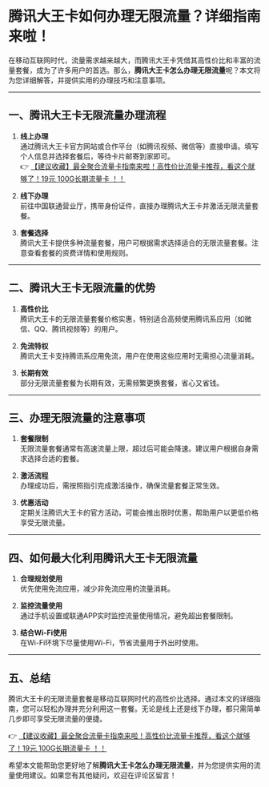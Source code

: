 # 腾讯大王卡如何办理无限流量？详细指南来啦！

在移动互联网时代，流量需求越来越大，而腾讯大王卡凭借其高性价比和丰富的流量套餐，成为了许多用户的首选。那么，**腾讯大王卡怎么办理无限流量**呢？本文将为您详细解答，并提供实用的办理技巧和注意事项。

---

## 一、腾讯大王卡无限流量办理流程

1. **线上办理**  
   通过腾讯大王卡官方网站或合作平台（如腾讯视频、微信等）直接申请。填写个人信息并选择套餐后，等待卡片邮寄到家即可。  
   👉 [【建议收藏】最全聚合流量卡指南来啦！高性价比流量卡推荐，看这个就够了！19元 100G长期流量卡 ！！](https://bit.ly/Liuliangka)

2. **线下办理**  
   前往中国联通营业厅，携带身份证件，直接办理腾讯大王卡并激活无限流量套餐。

3. **套餐选择**  
   腾讯大王卡提供多种流量套餐，用户可根据需求选择适合的无限流量套餐。注意查看套餐的资费详情和使用规则。

---

## 二、腾讯大王卡无限流量的优势

1. **高性价比**  
   腾讯大王卡的无限流量套餐价格实惠，特别适合高频使用腾讯系应用（如微信、QQ、腾讯视频等）的用户。

2. **免流特权**  
   腾讯大王卡支持腾讯系应用免流，用户在使用这些应用时无需担心流量消耗。

3. **长期有效**  
   部分无限流量套餐为长期有效，无需频繁更换套餐，省心又省钱。

---

## 三、办理无限流量的注意事项

1. **套餐限制**  
   无限流量套餐通常有高速流量上限，超过后可能会降速。建议用户根据自身需求选择合适的套餐。

2. **激活流程**  
   办理成功后，需按照指引完成激活操作，确保流量套餐正常生效。

3. **优惠活动**  
   定期关注腾讯大王卡的官方活动，可能会推出限时优惠，帮助用户以更低价格享受无限流量。

---

## 四、如何最大化利用腾讯大王卡无限流量

1. **合理规划使用**  
   优先使用免流应用，减少非免流应用的流量消耗。

2. **监控流量使用**  
   通过手机设置或联通APP实时监控流量使用情况，避免超出套餐限制。

3. **结合Wi-Fi使用**  
   在Wi-Fi环境下尽量使用Wi-Fi，节省流量用于外出时使用。

---

## 五、总结

腾讯大王卡的无限流量套餐是移动互联网时代的高性价比选择。通过本文的详细指南，您可以轻松办理并充分利用这一套餐。无论是线上还是线下办理，都只需简单几步即可享受无限流量的便捷。

👉 [【建议收藏】最全聚合流量卡指南来啦！高性价比流量卡推荐，看这个就够了！19元 100G长期流量卡 ！！](https://bit.ly/Liuliangka)

希望本文能帮助您更好地了解**腾讯大王卡怎么办理无限流量**，并为您提供实用的流量使用建议。如果您有其他疑问，欢迎在评论区留言！